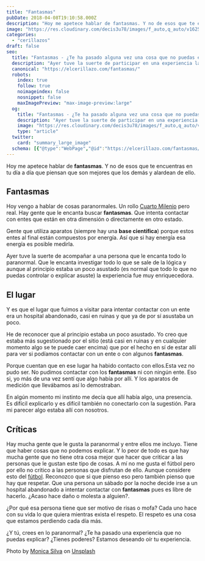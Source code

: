 ```yaml
---
title: "Fantasmas"
pubDate: 2018-04-08T19:10:58.000Z
description: "Hoy me apetece hablar de fantasmas. Y no de esos que te encuentras en tu día a día que piensan que son mejores que los demás y alardean de ello."
image: "https://res.cloudinary.com/decis3u78/images/f_auto,q_auto/v1625696650/fantasmas_tattjq_752a0899/fantasmas_tattjq_752a0899.jpg?_i=AA"
categories:
  - "cerillazos"
draft: false
seo:
  title: "Fantasmas - ¿Te ha pasado alguna vez una cosa que no puedas explicar?"
  description: "Ayer tuve la suerte de participar en una experiencia la mar de enriquecedora. Acompañe a una persona a ver si conseguíamos contactar con fantasmas. Y con fantasmas me refiero a entes o cosas inexplicables. No los que te puedes encontrar un sábado por la noche. ¿Has tenido alguna experiencia paranormal? Lee"
  canonical: "https://elcerillazo.com/fantasmas/"
  robots:
    index: true
    follow: true
    noimageindex: false
    nosnippet: false
    maxImagePreview: "max-image-preview:large"
  og:
    title: "Fantasmas - ¿Te ha pasado alguna vez una cosa que no puedas explicar?"
    description: "Ayer tuve la suerte de participar en una experiencia la mar de enriquecedora. Acompañe a una persona a ver si conseguíamos contactar con fantasmas. Y con fantasmas me refiero a entes o cosas inexplicables. No los que te puedes encontrar un sábado por la noche. ¿Has tenido alguna experiencia paranormal? Lee"
    image: "https://res.cloudinary.com/decis3u78/images/f_auto,q_auto/v1625696650/fantasmas_tattjq_752a0899/fantasmas_tattjq_752a0899.jpg?_i=AA"
    type: "article"
  twitter:
    card: "summary_large_image"
  schema: [{"@type":"WebPage","@id":"https://elcerillazo.com/fantasmas/","url":"https://elcerillazo.com/fantasmas/","name":"Fantasmas - ¿Te ha pasado alguna vez una cosa que no puedas explicar?","isPartOf":{"@id":"https://elcerillazo.com/#website"},"primaryImageOfPage":{"@id":"https://elcerillazo.com/fantasmas/#primaryimage"},"image":{"@id":"https://elcerillazo.com/fantasmas/#primaryimage"},"thumbnailUrl":"https://res.cloudinary.com/decis3u78/images/f_auto,q_auto/v1625696650/fantasmas_tattjq_752a0899/fantasmas_tattjq_752a0899.jpg?_i=AA","datePublished":"2018-04-08T21:10:58+00:00","dateModified":"2018-04-08T21:11:29+00:00","author":{"@id":"https://elcerillazo.com/#/schema/person/368d5b496aeaf077b307f248a72abcd9"},"description":"Ayer tuve la suerte de participar en una experiencia la mar de enriquecedora. Acompañe a una persona a ver si conseguíamos contactar con fantasmas. Y con fantasmas me refiero a entes o cosas inexplicables. No los que te puedes encontrar un sábado por la noche. ¿Has tenido alguna experiencia paranormal? Lee","breadcrumb":{"@id":"https://elcerillazo.com/fantasmas/#breadcrumb"},"inLanguage":"es","potentialAction":[{"@type":"ReadAction","target":["https://elcerillazo.com/fantasmas/"]}]},{"@type":"ImageObject","inLanguage":"es","@id":"https://elcerillazo.com/fantasmas/#primaryimage","url":"https://res.cloudinary.com/decis3u78/images/f_auto,q_auto/v1625696650/fantasmas_tattjq_752a0899/fantasmas_tattjq_752a0899.jpg?_i=AA","contentUrl":"https://res.cloudinary.com/decis3u78/images/f_auto,q_auto/v1625696650/fantasmas_tattjq_752a0899/fantasmas_tattjq_752a0899.jpg?_i=AA","width":1024,"height":681,"caption":"fantasmas"},{"@type":"BreadcrumbList","@id":"https://elcerillazo.com/fantasmas/#breadcrumb","itemListElement":[{"@type":"ListItem","position":1,"name":"Portada","item":"https://elcerillazo.com/"},{"@type":"ListItem","position":2,"name":"Fantasmas"}]},{"@type":"WebSite","@id":"https://elcerillazo.com/#website","url":"https://elcerillazo.com/","name":"El Cerillazo","description":"De pequeño hacía hogueras y jugaba con cerillas","potentialAction":[{"@type":"SearchAction","target":{"@type":"EntryPoint","urlTemplate":"https://elcerillazo.com/?s={search_term_string}"},"query-input":{"@type":"PropertyValueSpecification","valueRequired":true,"valueName":"search_term_string"}}],"inLanguage":"es"},{"@type":"Person","@id":"https://elcerillazo.com/#/schema/person/368d5b496aeaf077b307f248a72abcd9","name":"montywp","url":"https://elcerillazo.com/author/montywp/"}]
---
```


Hoy me apetece hablar de **fantasmas**. Y no de esos que te encuentras en tu día a día que piensan que son mejores que los demás y alardean de ello.

## Fantasmas

Hoy vengo a hablar de cosas paranormales. Un rollo [Cuarto Milenio](https://www.cuatro.com/cuarto-milenio/) pero real. Hay gente que le encanta buscar **fantasmas**. Que intenta contactar con entes que están en otra dimensión o directamente en otro estado.

Gente que utiliza aparatos (siempre hay una **base científica**) porque estos entes al final están compuestos por energía. Así que si hay energía esa energía es posible medirla.

Ayer tuve la suerte de acompañar a una persona que le encanta todo lo paranormal. Que le encanta investigar todo lo que se sale de la lógica y aunque al principio estaba un poco asustado (es normal que todo lo que no puedas controlar o explicar asuste) la experiencia fue muy enriquecedora.

## El lugar

Y es que el lugar que fuimos a visitar para intentar contactar con un ente era un hospital abandonado, casi en ruinas y que ya de por sí asustaba un poco.

He de reconocer que al principio estaba un poco asustado. Yo creo que estaba más sugestionado por el sitio (está casi en ruinas y en cualquier momento algo se te puede caer encima) que por el hecho en sí de estar allí para ver si podíamos contactar con un ente o con algunos **fantasmas**.

Porque cuentan que en ese lugar ha habido contacto con ellos.Esta vez no pudo ser. No pudimos contactar con los **fantasmas** ni con ningún ente. Eso si, yo más de una vez sentí que algo había por allí. Y los aparatos de medición que llevábamos así lo demostraban.

En algún momento mi instinto me decía que allí había algo, una presencia. Es difícil explicarlo y es difícil también no conectarlo con la sugestión. Para mi parecer algo estaba allí con nosotros.

## Críticas

Hay mucha gente que le gusta la paranormal y entre ellos me incluyo. Tiene que haber cosas que no podemos explicar. Y lo peor de todo es que hay mucha gente que no tiene otra cosa mejor que hacer que criticar a las personas que le gustan este tipo de cosas. A mí no me gusta el fútbol pero por ello no critico a las personas que disfrutan de ello. Aunque considere esto del [fútbol](https://elcerillazo.com/futbol-opio-del-pueblo/). Reconozco que si que pienso eso pero también pienso que hay que respetar. Que una persona un sábado por la noche decide irse a un hospital abandonado a intentar contactar con **fantasmas** pues es libre de hacerlo. ¿Acaso hace daño o molesta a alguien?.

¿Por qué esa persona tiene que ser motivo de risas o mofa? Cada uno hace con su vida lo que quiera mientras exista el respeto. El respeto es una cosa que estamos perdiendo cada día más.

¿Y tú, crees en lo paranormal? ¿Te ha pasado una experiencia que no puedas explicar? ¿Tienes poderes? Estamos deseando oír tu experiencia.

Photo by [Monica Silva](https://unsplash.com/photos/2o3HrdMUkJg?utm_source=unsplash&utm_medium=referral&utm_content=creditCopyText) on [Unsplash](https://unsplash.com/search/photos/ghost?utm_source=unsplash&utm_medium=referral&utm_content=creditCopyText)